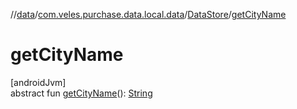 //[data](../../../index.md)/[com.veles.purchase.data.local.data](../index.md)/[DataStore](index.md)/[getCityName](get-city-name.md)

# getCityName

[androidJvm]\
abstract fun [getCityName](get-city-name.md)(): [String](https://kotlinlang.org/api/latest/jvm/stdlib/kotlin/-string/index.html)
